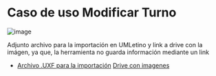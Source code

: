 # Caso de uso Modificar Turno

![image](https://github.com/user-attachments/assets/06916592-d294-4ab7-ae53-c463ffb9b8d4)


Adjunto archivo para la importación en UMLetino y link a drive con la imágen, ya que, la herramienta no guarda información mediante un link
* [Archivo .UXF para la importación](modificar_turno.uxf)
  [Drive con imagenes](https://drive.google.com/drive/folders/1DDw1pNLMzND-bkNgYTCiOGSOMBQcP0it?usp=sharing)
